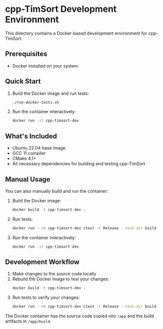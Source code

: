 # cpp-TimSort Development Environment

This directory contains a Docker-based development environment for cpp-TimSort.

## Prerequisites

- Docker installed on your system

## Quick Start

1. Build the Docker image and run tests:
   ```bash
   ./run-docker-tests.sh
   ```

2. Run the container interactively:
   ```bash
   docker run -it cpp-timsort-dev
   ```

## What's Included

- Ubuntu 22.04 base image
- GCC 11 compiler
- CMake 4.1+
- All necessary dependencies for building and testing cpp-TimSort

## Manual Usage

You can also manually build and run the container:

1. Build the Docker image:
   ```bash
   docker build -t cpp-timsort-dev .
   ```

2. Run tests:
   ```bash
   docker run --rm cpp-timsort-dev ctest -C Release --test-dir build
   ```

3. Run the container interactively:
   ```bash
   docker run -it cpp-timsort-dev
   ```

## Development Workflow

1. Make changes to the source code locally
2. Rebuild the Docker image to test your changes:
   ```bash
   docker build -t cpp-timsort-dev .
   ```
3. Run tests to verify your changes:
   ```bash
   docker run --rm cpp-timsort-dev ctest -C Release --test-dir build
   ```

The Docker container has the source code copied into `/app` and the build artifacts in `/app/build`.